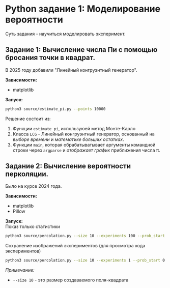 # Python задание 1: Моделирование вероятности

Суть задания - научиться моделировать эксперимент.


## Задание 1: Вычисление числа Пи с помощью бросания точки в квадрат.
В 2025 году добавили "Линейный конгруэнтный генератор".  

**Зависимости:**
* matplotlib

**Запуск:**
```bash
python3 source/estimate_pi.py --points 10000
```

Решение состоит из:
1. Функции `estimate_pi`, используюей метод Монте-Карло
2. Класса `LCG` - Линейный конгруэнтный генератор, основанный на *выборе времени* и *математике больших остатках*.
3. Функции `main`, которая обрабатыватывает аргументы командной строки через `argparse` и *отображает график* приближения числа π.


## Задание 2: Вычисление вероятности перколяции.

Было на курсе 2024 года.  

**Зависимости:**  
* matplotlib
* Pillow

**Запуск:**  
Показ только статистики
```bash
python3 source/percolation.py --size 10 --experiments 100 --prob_start 0.1 --prob_end 0.9 --prob_step 0.01
```

Сохранение изображений экспериментов (для просмотра хода экспериментов)
```bash
python3 source/percolation.py --size 10 --experiments 1 --prob_start 0.2 --prob_end 0.8 --prob_step 0.05 --path percolation_results/
```

*Примечание:*  
* `--size 10` - это размер создаваемого поля-квадрата

